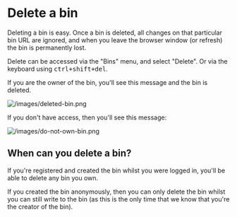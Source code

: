 # Delete a bin

Deleting a bin is easy. Once a bin is deleted, all changes on that particular bin URL are ignored, and when you leave the browser window (or refresh) the bin is permanently lost.

Delete can be accessed via the "Bins" menu, and select "Delete". Or via the keyboard using <kbd><kbd>ctrl</kbd>+<kbd>shift</kbd>+<kbd>del</kbd></kbd>.

If you are the owner of the bin, you'll see this message and the bin is deleted.

![/images/deleted-bin.png](/images/deleted-bin.png)

If you don't have access, then you'll see this message:

![/images/do-not-own-bin.png](/images/do-not-own-bin.png)

## When can you delete a bin?

If you're registered and created the bin whilst you were logged in, you'll be able to delete any bin you own. 

If you created the bin anonymously, then you can only delete the bin whilst you can still write to the bin (as this is the only time that we know that you're the creator of the bin).